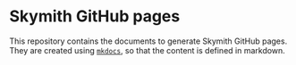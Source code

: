 # Skymith GitHub pages

This repository contains the documents to generate Skymith GitHub pages. They are created using [`mkdocs`](https://www.mkdocs.org/), so that the content is defined in markdown.
